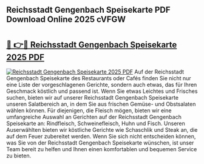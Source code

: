 ## Reichsstadt Gengenbach Speisekarte PDF Download Online 2025 cVFGW

# <h2><a href="http://gca0irt.nevu.top/?p=Reichsstadt+Gengenbach+Speisekarte">🔗 👉🔴 Reichsstadt Gengenbach Speisekarte 2025 PDF</a></h2>

[![Reichsstadt Gengenbach Speisekarte 2025 PDF](https://i.imgur.com/dBaPXMq.png)](http://gca0irt.nevu.top/?p=Reichsstadt+Gengenbach+Speisekarte)
Auf der Reichsstadt Gengenbach Speisekarte des Restaurants oder Cafés finden Sie nicht nur eine Liste der vorgeschlagenen Gerichte, sondern auch etwas, das für Ihren Geschmack köstlich und passend ist. Wenn Sie etwas Leichtes und Frisches suchen, bieten wir auf unserer Reichsstadt Gengenbach Speisekarte unseren Salatbereich an, in dem Sie aus frischen Gemüse- und Obstsalaten wählen können. Für diejenigen, die Fleisch mögen, bieten wir eine umfangreiche Auswahl an Gerichten auf der Reichsstadt Gengenbach Speisekarte an: Rindfleisch, Schweinefleisch, Huhn und Fisch. Unseren Auserwählten bieten wir köstliche Gerichte wie Schaschlik und Steak an, die auf dem Feuer zubereitet werden. Wenn Sie sich nicht entscheiden können, was Sie von der Reichsstadt Gengenbach Speisekarte wünschen, ist unser Team bereit zu helfen und Ihnen einen komfortablen und bequemen Service zu bieten.
